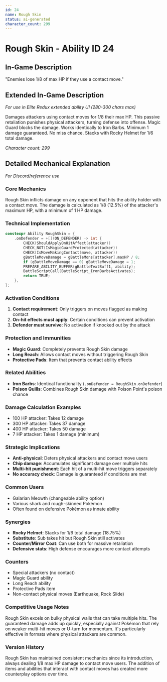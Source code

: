 ```yaml
---
id: 24
name: Rough Skin
status: ai-generated
character_count: 299
---
```


# Rough Skin - Ability ID 24

## In-Game Description
"Enemies lose 1/8 of max HP if they use a contact move."

## Extended In-Game Description
*For use in Elite Redux extended ability UI (280-300 chars max)*

Damages attackers using contact moves for 1/8 their max HP. This passive retaliation punishes physical attackers, turning defense into offense. Magic Guard blocks the damage. Works identically to Iron Barbs. Minimum 1 damage guaranteed. No miss chance. Stacks with Rocky Helmet for 1/6 total damage.

*Character count: 299*

## Detailed Mechanical Explanation
*For Discord/reference use*

### Core Mechanics
Rough Skin inflicts damage on any opponent that hits the ability holder with a contact move. The damage is calculated as 1/8 (12.5%) of the attacker's maximum HP, with a minimum of 1 HP damage.

### Technical Implementation
```cpp
constexpr Ability RoughSkin = {
    .onDefender = +[](ON_DEFENDER) -> int {
        CHECK(ShouldApplyOnHitAffect(attacker))
        CHECK_NOT(IsMagicGuardProtected(attacker))
        CHECK(IsMoveMakingContact(move, attacker))
        gBattleMoveDamage = gBattleMons[attacker].maxHP / 8;
        if (gBattleMoveDamage == 0) gBattleMoveDamage = 1;
        PREPARE_ABILITY_BUFFER(gBattleTextBuff1, ability);
        BattleScriptCall(BattleScript_IronBarbsActivates);
        return TRUE;
    },
};
```

### Activation Conditions
1. **Contact requirement**: Only triggers on moves flagged as making contact
2. **On-hit effects must apply**: Certain conditions can prevent activation
3. **Defender must survive**: No activation if knocked out by the attack

### Protection and Immunities
- **Magic Guard**: Completely prevents Rough Skin damage
- **Long Reach**: Allows contact moves without triggering Rough Skin
- **Protective Pads**: Item that prevents contact ability effects

### Related Abilities
- **Iron Barbs**: Identical functionality (`.onDefender = RoughSkin.onDefender`)
- **Poison Quills**: Combines Rough Skin damage with Poison Point's poison chance

### Damage Calculation Examples
- 100 HP attacker: Takes 12 damage
- 300 HP attacker: Takes 37 damage  
- 400 HP attacker: Takes 50 damage
- 7 HP attacker: Takes 1 damage (minimum)

### Strategic Implications
- **Anti-physical**: Deters physical attackers and contact move users
- **Chip damage**: Accumulates significant damage over multiple hits
- **Multi-hit punishment**: Each hit of a multi-hit move triggers separately
- **No accuracy check**: Damage is guaranteed if conditions are met

### Common Users
- Galarian Meowth (changeable ability option)
- Various shark and rough-skinned Pokémon
- Often found on defensive Pokémon as innate ability

### Synergies
- **Rocky Helmet**: Stacks for 1/6 total damage (18.75%)
- **Substitute**: Sub takes hit but Rough Skin still activates
- **Counter/Mirror Coat**: Can use both for massive retaliation
- **Defensive stats**: High defense encourages more contact attempts

### Counters
- Special attackers (no contact)
- Magic Guard ability
- Long Reach ability  
- Protective Pads item
- Non-contact physical moves (Earthquake, Rock Slide)

### Competitive Usage Notes
Rough Skin excels on bulky physical walls that can take multiple hits. The guaranteed damage adds up quickly, especially against Pokémon that rely on weaker multi-hit moves or U-turn for momentum. It's particularly effective in formats where physical attackers are common.

### Version History
Rough Skin has maintained consistent mechanics since its introduction, always dealing 1/8 max HP damage to contact move users. The addition of items and abilities that interact with contact moves has created more counterplay options over time.